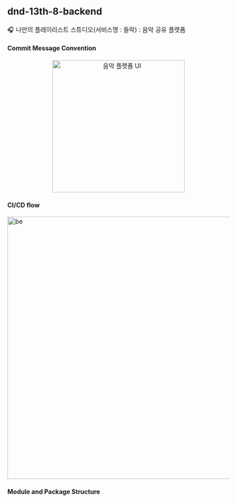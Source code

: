 ## dnd-13th-8-backend
🎧 나만의 플레이리스트 스튜디오(서비스명 : 들락)  : 음악 공유 플랫폼

#### Commit Message Convention
<div align="center">
  <img src="https://github.com/user-attachments/assets/6d7788be-bde5-4113-a426-5f38ebcb7eab" alt="음악 플랫폼 UI" width="300"/>
</div>

#### CI/CD flow

<img width="842" height="595" alt="be" src="https://github.com/user-attachments/assets/856dd0d5-1afb-401a-835c-670c1244519b" />

#### Module and Package Structure
